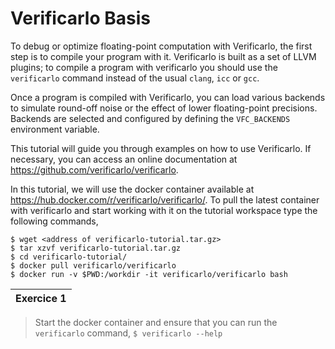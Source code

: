
# Verificarlo Basis
To debug or optimize floating-point computation with Verificarlo, the first
step is to compile your program with it. Verificarlo is built as a set of LLVM
plugins; to compile a program with verificarlo you should use the `verificarlo`
command instead of the usual `clang`, `icc` or `gcc`.

Once a program is compiled with Verificarlo, you can load various backends to
simulate round-off noise or the effect of lower floating-point precisions. Backends are selected and configured by defining the `VFC_BACKENDS` environment variable.

This tutorial will guide you through examples on how to use Verificarlo. 
If necessary, you can access an online documentation at <https://github.com/verificarlo/verificarlo>.

In this tutorial, we will use the docker container available at
<https://hub.docker.com/r/verificarlo/verificarlo/>.
To pull the latest container with verificarlo and start working with it on
the tutorial workspace type the following commands,

    $ wget <address of verificarlo-tutorial.tar.gz>
    $ tar xzvf verificarlo-tutorial.tar.gz
    $ cd verificarlo-tutorial/
    $ docker pull verificarlo/verificarlo
    $ docker run -v $PWD:/workdir -it verificarlo/verificarlo bash

| Exercice 1 |
|:------------|

>  Start the docker container and ensure that you can run the `verificarlo` command,
> `$ verificarlo --help`
